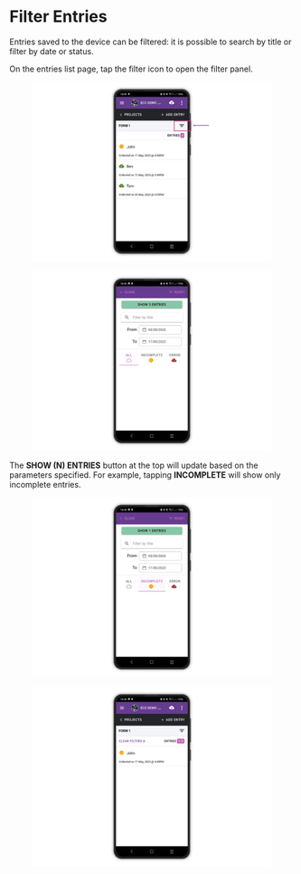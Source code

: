 # Filter Entries

Entries saved to the device can be filtered: it is possible to search by title or filter by date or status.

On the entries list page, tap the filter icon to open the filter panel.

<figure><img src="../.gitbook/assets/iMarkup_20230518_093418.jpg" alt=""><figcaption></figcaption></figure>

<figure><img src="../.gitbook/assets/20230517_164744178_1 (1).png" alt=""><figcaption></figcaption></figure>

The **SHOW (N) ENTRIES** button at the top will update based on the parameters specified. For example, tapping **INCOMPLETE** will show only incomplete entries.

<figure><img src="../.gitbook/assets/20230517_164742654_1.png" alt=""><figcaption></figcaption></figure>



<figure><img src="../.gitbook/assets/20230517_164743350_1.png" alt=""><figcaption></figcaption></figure>



